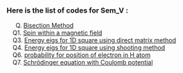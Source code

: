 ### Here is the list of codes for Sem_V :

   Q. [Bisection Method](bisection.py)  
  Q1. [Spin within a magnetic field](Q1_Spin.py)  
  Q3. [Energy eigs for 1D square using direct matrix method](Q3.py)  
  Q4. [Energy eigs for 1D square using shooting method](Q4_Infinite.py)  
  Q6. [probability for position of electron in H atom](Q6.py)  
  Q7. [Schrödinger equation with Coulomb potential](Q7.py)  
